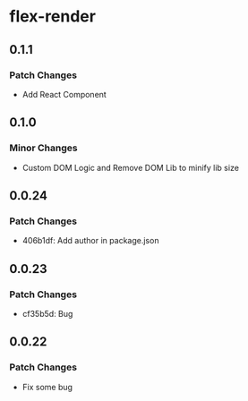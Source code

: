 # flex-render

## 0.1.1

### Patch Changes

- Add React Component

## 0.1.0

### Minor Changes

- Custom DOM Logic and Remove DOM Lib to minify lib size

## 0.0.24

### Patch Changes

- 406b1df: Add author in package.json

## 0.0.23

### Patch Changes

- cf35b5d: Bug

## 0.0.22

### Patch Changes

- Fix some bug
